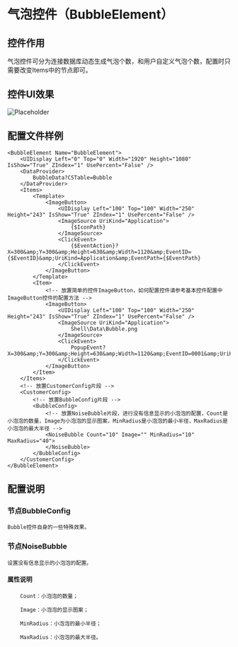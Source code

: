 # 气泡控件（BubbleElement）

## 控件作用

气泡控件可分为连接数据库动态生成气泡个数，和用户自定义气泡个数，配置时只需要改变Items中的节点即可。

## 控件UI效果
![Placeholder](../../images/BubbleElement.png)

## 配置文件样例

```
<BubbleElement Name="BubbleElement">
	<UIDisplay Left="0" Top="0" Width="1920" Height="1080" IsShow="True" ZIndex="1" UsePercent="False" />
	<DataProvider>
		BubbleData?CSTable=Bubble
	</DataProvider>
	<Items>
		<Template>
			<ImageButton>
				<UIDisplay Left="100" Top="100" Width="250" Height="243" IsShow="True" ZIndex="1" UsePercent="False" />
				<ImageSource UriKind="Application">
					{$IconPath}
				</ImageSource>
				<ClickEvent>
					{$EventAction}?X=300&amp;Y=300&amp;Height=630&amp;Width=1120&amp;EventID={$EventID}&amp;UriKind=Application&amp;EventPath={$EventPath}
				</ClickEvent>
			</ImageButton>
		</Template>
		<Item>
			<!-- 放置简单的控件ImageButton，如何配置控件请参考基本控件配置中ImageButton控件的配置方法 -->
			<ImageButton>
				<UIDisplay Left="100" Top="100" Width="250" Height="243" IsShow="True" ZIndex="1" UsePercent="False" />
				<ImageSource UriKind="Application">
					Shell\Data\Bubble.png
				</ImageSource>
				<ClickEvent>
					PopupEvent?X=300&amp;Y=300&amp;Height=630&amp;Width=1120&amp;EventID=0001&amp;UriKind=Application&amp;EventPath=Shell\Data\BubbleData\PopupEvents\
				</ClickEvent>
			</ImageButton>
		</Item>
	</Items>
	<!-- 放置CustomerConfig片段 -->
	<CustomerConfig>
		<!-- 放置BubbleConfig片段 -->
		<BubbleConfig>
			<!-- 放置NoiseBubble片段，进行没有信息显示的小泡泡的配置，Count是小泡泡的数量，Image为小泡泡的显示图案，MinRadius是小泡泡的最小半径，MaxRadius是小泡泡的最大半径 -->
			<NoiseBubble Count="10" Image="" MinRadius="10" MaxRadius="40">
			</NoiseBubble>
		</BubbleConfig>
	</CustomerConfig>
</BubbleElement>

```

## 配置说明

### 节点BubbleConfig

	Bubble控件自身的一些特殊效果。

### 节点NoiseBubble

	设置没有信息显示的小泡泡的配置。

#### 属性说明    

		Count：小泡泡的数量；

		Image：小泡泡的显示图案；

		MinRadius：小泡泡的最小半径；

		MaxRadius：小泡泡的最大半径。

 


